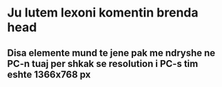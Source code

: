 # Ju lutem lexoni komentin brenda head
## Disa elemente mund te jene pak me ndryshe ne PC-n tuaj per shkak se resolution i PC-s tim eshte 1366x768 px
